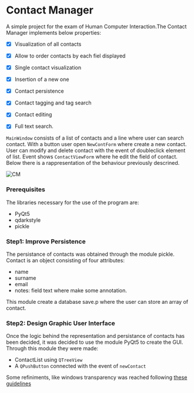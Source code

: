 # Contact Manager

A simple project for the exam of Human Computer Interaction.The Contact Manager implements below properties:
- [x] Visualization of all contacts
- [x] Allow to order contacts by each fiel displayed
- [x] Single contact visualization
- [x] Insertion of a new one
- [x] Contact persistence
- [x] Contact tagging and tag search
- [x] Contact editing
- [x] Full text search.


```MainWindow``` consists of a list of contacts and a line where user can search contact. With a button user open ```NewContForm``` where create a new contact. User can modify and delete contact with the event of doubleclick element of list. Event shows ```ContactViewForm``` where he edit the field of contact. Below there is a rappresentation of the behaviour previously descrined.      

![CM](https://github.com/leonardocasini/ContactManager/blob/master/Mockup/mockup.png)

### Prerequisites

The libraries necessary for the use of the program are:

* PyQt5
* qdarkstyle
* pickle



### Step1: Improve Persistence
The persistance of contacts was obtained through the module pickle. Contact is an object consisting of four attributes:
 * name
 * surname
 * email
 * notes: field text where make some annotation.

This module create a database save.p where the user can store an array of contact. 

### Step2: Design Graphic User Interface
Once the logic behind the representation and persistance of contacts has been decided, it was decided to use the module PyQt5 to create the GUI. Through this module they were made:
 * ContactList using ```QTreeView```
 * A ```QPushButton``` connected with the event of ```newContact```

Some refiniments, like windows transparency was reached following [these guidelines](https://developer.apple.com/documentation/appkit/nsvisualeffectview)


